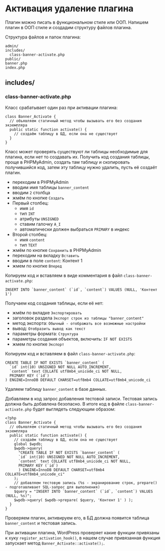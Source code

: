 # Активация удаление плагина
Плагин можно писать в функциональном стиле или ООП. Напишем плагин в ООП стиле и создадим структуру файлов плагина.

Структура файлов и папок плагина:

    admin/
    includes/
      class-banner-activate.php
    public/
    banner.php
    index.php

## includes/

### class-banner-activate.php
Класс срабатывает один раз при активации плагина:

    class Banner_Activate {
      // объявляем статичный метод чтобы вызывать его без создания экземпляра
      public static function activate() {
        // создаём таблицу в БД, если она не существует
      }
    }

Класс может проверять существуют ли таблицы необходимые для плагина, если нет то создавать их. Получить код создания таблицы, проще в PHPMyAdmin, создать там таблицу и скопировать получившийся код, затем эту таблицу нужно удалить, пусть её создаёт плагин.

- переходим в PHPMyAdmin
- вводим имя таблицы `banner_content`
- вводим `2` столбца
- жмём по кнопке `Создать`
- Первый столбец:
  - имя `id`
  - тип `INT`
  - атрибуты `UNSIGNED`
  - ставим галочку `A_I`
  - автоматически должен выбраться `PRIMARY` в индекс
- Второй столбец:
  - имя `content`
  - тип `TEXT`
- жмём по кнопке `Сохранить` в PHPMyAdmin
- переходим на вкладку `Вставить`
- вводим в поле `content`: Контент 1
- жмем по кнопке `Вперед`

Копируем код и вставляем в виде комментария в файл `class-banner-activate.php`:

    INSERT INTO `banner_content` (`id`, `content`) VALUES (NULL, 'Контент 1')

Получаем код создания таблицы, если её нет:
- жмём по вкладке `Экспортировать`
- заголовок раздела `Экспорт строк из таблицы "banner_content"`
- метод экспорта: `Обычный - отображать все возможные настройки`
- вывод: `Отобразить вывод как текст`
- параметры формата: `Структура`
- параметры создания объектов, включить: `IF NOT EXISTS`
- жмем по кнопке `Экспорт`

Копируем код и вставляем в файл `class-banner-activate.php`:

    CREATE TABLE IF NOT EXISTS `banner_content` (
      `id` int(10) UNSIGNED NOT NULL AUTO_INCREMENT,
      `content` text COLLATE utf8mb4_unicode_ci NOT NULL,
      PRIMARY KEY (`id`)
    ) ENGINE=InnoDB DEFAULT CHARSET=utf8mb4 COLLATE=utf8mb4_unicode_ci

Удаляем таблицу `banner_content` в базе данных.

Добавляем в код запрос добавления тестовой записи. Тестовая запись должна быть добавлена безопасно. В итоге код в файле `class-banner-activate.php` будет выглядеть следующим образом:

    <?php
    class Banner_Activate {
      // объявляем статичный метод чтобы вызывать его без создания экземпляра
      public static function activate() {
        // создаём таблицу в БД, если она не существует
        global $wpdb;
        $wpdb->query( 
          "CREATE TABLE IF NOT EXISTS `banner_content` (
          `id` int(10) UNSIGNED NOT NULL AUTO_INCREMENT,
          `content` text COLLATE utf8mb4_unicode_ci NOT NULL,
          PRIMARY KEY (`id`)
          ) ENGINE=InnoDB DEFAULT CHARSET=utf8mb4 COLLATE=utf8mb4_unicode_ci"
        );
        // добавляем тестовую запись (%s - экранирование строк, prepare() - подготавливает SQL-запрос для выполнения)
        $query = "INSERT INTO `banner_content` (`id`, `content`) VALUES (NULL, %s)";
        $wpdb->query( $wpdb->prepare( $query, 'Контент 1' ) );
      }
    }

Проверяем плагин, активируем его, в БД должна появится таблица `banner_content` и тестовая запись.

При активации плагина, WordPress проверяет какие функции привязаны к хуку `register_activation_hook()`, в нашем случае привязанная функция запускает метод `Banner_Activate::activate();`.
